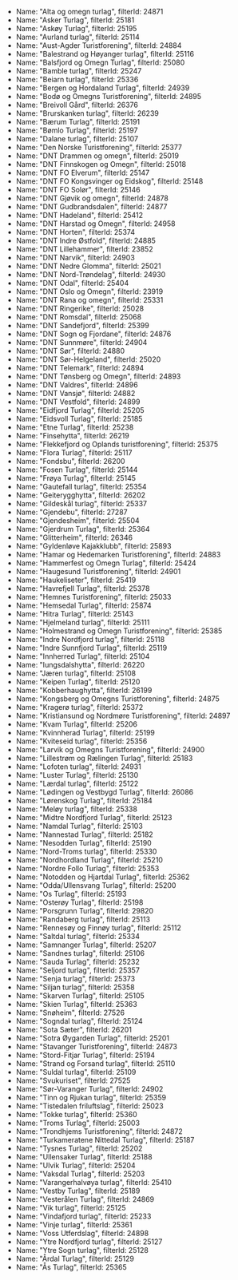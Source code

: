 * Name: "Alta og omegn turlag", filterId: 24871
* Name: "Asker Turlag", filterId: 25181
* Name: "Askøy Turlag", filterId: 25195
* Name: "Aurland turlag", filterId: 25114
* Name: "Aust-Agder Turistforening", filterId: 24884
* Name: "Balestrand og Høyanger turlag", filterId: 25116
* Name: "Balsfjord og Omegn Turlag", filterId: 25080
* Name: "Bamble turlag", filterId: 25247
* Name: "Beiarn turlag", filterId: 25336
* Name: "Bergen og Hordaland Turlag", filterId: 24939
* Name: "Bodø og Omegns Turistforening", filterId: 24895
* Name: "Breivoll Gård", filterId: 26376
* Name: "Brurskanken turlag", filterId: 26239
* Name: "Bærum Turlag", filterId: 25191
* Name: "Bømlo Turlag", filterId: 25197
* Name: "Dalane turlag", filterId: 25107
* Name: "Den Norske Turistforening", filterId: 25377
* Name: "DNT Drammen og omegn", filterId: 25019
* Name: "DNT Finnskogen og Omegn", filterId: 25018
* Name: "DNT FO Elverum", filterId: 25147
* Name: "DNT FO Kongsvinger og Eidskog", filterId: 25148
* Name: "DNT FO Solør", filterId: 25146
* Name: "DNT Gjøvik og omegn", filterId: 24878
* Name: "DNT Gudbrandsdalen", filterId: 24877
* Name: "DNT Hadeland", filterId: 25412
* Name: "DNT Harstad og Omegn", filterId: 24958
* Name: "DNT Horten", filterId: 25374
* Name: "DNT Indre Østfold", filterId: 24885
* Name: "DNT Lillehammer", filterId: 23852
* Name: "DNT Narvik", filterId: 24903
* Name: "DNT Nedre Glomma", filterId: 25021
* Name: "DNT Nord-Trøndelag", filterId: 24930
* Name: "DNT Odal", filterId: 25404
* Name: "DNT Oslo og Omegn", filterId: 23919
* Name: "DNT Rana og omegn", filterId: 25331
* Name: "DNT Ringerike", filterId: 25028
* Name: "DNT Romsdal", filterId: 25068
* Name: "DNT Sandefjord", filterId: 25399
* Name: "DNT Sogn og Fjordane", filterId: 24876
* Name: "DNT Sunnmøre", filterId: 24904
* Name: "DNT Sør", filterId: 24880
* Name: "DNT Sør-Helgeland", filterId: 25020
* Name: "DNT Telemark", filterId: 24894
* Name: "DNT Tønsberg og Omegn", filterId: 24893
* Name: "DNT Valdres", filterId: 24896
* Name: "DNT Vansjø", filterId: 24882
* Name: "DNT Vestfold", filterId: 24899
* Name: "Eidfjord Turlag", filterId: 25205
* Name: "Eidsvoll Turlag", filterId: 25185
* Name: "Etne Turlag", filterId: 25238
* Name: "Finsehytta", filterId: 26219
* Name: "Flekkefjord og Oplands turistforening", filterId: 25375
* Name: "Flora Turlag", filterId: 25117
* Name: "Fondsbu", filterId: 26200
* Name: "Fosen Turlag", filterId: 25144
* Name: "Frøya Turlag", filterId: 25145
* Name: "Gautefall turlag", filterId: 25354
* Name: "Geiterygghytta", filterId: 26202
* Name: "Gildeskål turlag", filterId: 25337
* Name: "Gjendebu", filterId: 27287
* Name: "Gjendesheim", filterId: 25504
* Name: "Gjerdrum Turlag", filterId: 25364
* Name: "Glitterheim", filterId: 26346
* Name: "Gyldenløve Kajakklubb", filterId: 25893
* Name: "Hamar og Hedemarken Turistforening", filterId: 24883
* Name: "Hammerfest og Omegn Turlag", filterId: 25424
* Name: "Haugesund Turistforening", filterId: 24901
* Name: "Haukeliseter", filterId: 25419
* Name: "Havrefjell Turlag", filterId: 25378
* Name: "Hemnes Turistforening", filterId: 25033
* Name: "Hemsedal Turlag", filterId: 25874
* Name: "Hitra Turlag", filterId: 25143
* Name: "Hjelmeland turlag", filterId: 25111
* Name: "Holmestrand og Omegn Turistforening", filterId: 25385
* Name: "Indre Nordfjord turlag", filterId: 25118
* Name: "Indre Sunnfjord Turlag", filterId: 25119
* Name: "Innherred Turlag", filterId: 25104
* Name: "Iungsdalshytta", filterId: 26220
* Name: "Jæren turlag", filterId: 25108
* Name: "Keipen Turlag", filterId: 25120
* Name: "Kobberhaughytta", filterId: 26199
* Name: "Kongsberg og Omegns Turistforening", filterId: 24875
* Name: "Kragerø turlag", filterId: 25372
* Name: "Kristiansund og Nordmøre Turistforening", filterId: 24897
* Name: "Kvam Turlag", filterId: 25206
* Name: "Kvinnherad Turlag", filterId: 25199
* Name: "Kviteseid turlag", filterId: 25356
* Name: "Larvik og Omegns Turistforening", filterId: 24900
* Name: "Lillestrøm og Rælingen Turlag", filterId: 25183
* Name: "Lofoten turlag", filterId: 24931
* Name: "Luster Turlag", filterId: 25130
* Name: "Lærdal turlag", filterId: 25122
* Name: "Lødingen og Vestbygd Turlag", filterId: 26086
* Name: "Lørenskog Turlag", filterId: 25184
* Name: "Meløy turlag", filterId: 25338
* Name: "Midtre Nordfjord Turlag", filterId: 25123
* Name: "Namdal Turlag", filterId: 25103
* Name: "Nannestad Turlag", filterId: 25182
* Name: "Nesodden Turlag", filterId: 25190
* Name: "Nord-Troms turlag", filterId: 25330
* Name: "Nordhordland Turlag", filterId: 25210
* Name: "Nordre Follo Turlag", filterId: 25353
* Name: "Notodden og Hjartdal Turlag", filterId: 25362
* Name: "Odda/Ullensvang Turlag", filterId: 25200
* Name: "Os Turlag", filterId: 25193
* Name: "Osterøy Turlag", filterId: 25198
* Name: "Porsgrunn Turlag", filterId: 29820
* Name: "Randaberg turlag", filterId: 25113
* Name: "Rennesøy og Finnøy turlag", filterId: 25112
* Name: "Saltdal turlag", filterId: 25334
* Name: "Samnanger Turlag", filterId: 25207
* Name: "Sandnes turlag", filterId: 25106
* Name: "Sauda Turlag", filterId: 25232
* Name: "Seljord turlag", filterId: 25357
* Name: "Senja turlag", filterId: 25373
* Name: "Siljan turlag", filterId: 25358
* Name: "Skarven Turlag", filterId: 25105
* Name: "Skien Turlag", filterId: 25363
* Name: "Snøheim", filterId: 27526
* Name: "Sogndal turlag", filterId: 25124
* Name: "Sota Sæter", filterId: 26201
* Name: "Sotra Øygarden Turlag", filterId: 25201
* Name: "Stavanger Turistforening", filterId: 24873
* Name: "Stord-Fitjar Turlag", filterId: 25194
* Name: "Strand og Forsand turlag", filterId: 25110
* Name: "Suldal turlag", filterId: 25109
* Name: "Svukuriset", filterId: 27525
* Name: "Sør-Varanger Turlag", filterId: 24902
* Name: "Tinn og Rjukan turlag", filterId: 25359
* Name: "Tistedalen friluftslag", filterId: 25023
* Name: "Tokke turlag", filterId: 25360
* Name: "Troms Turlag", filterId: 25003
* Name: "Trondhjems Turistforening", filterId: 24872
* Name: "Turkameratene Nittedal Turlag", filterId: 25187
* Name: "Tysnes Turlag", filterId: 25202
* Name: "Ullensaker Turlag", filterId: 25188
* Name: "Ulvik Turlag", filterId: 25204
* Name: "Vaksdal Turlag", filterId: 25203
* Name: "Varangerhalvøya turlag", filterId: 25410
* Name: "Vestby Turlag", filterId: 25189
* Name: "Vesterålen Turlag", filterId: 24869
* Name: "Vik turlag", filterId: 25125
* Name: "Vindafjord turlag", filterId: 25233
* Name: "Vinje turlag", filterId: 25361
* Name: "Voss Utferdslag", filterId: 24898
* Name: "Ytre Nordfjord turlag", filterId: 25127
* Name: "Ytre Sogn turlag", filterId: 25128
* Name: "Årdal Turlag", filterId: 25129
* Name: "Ås Turlag", filterId: 25365
